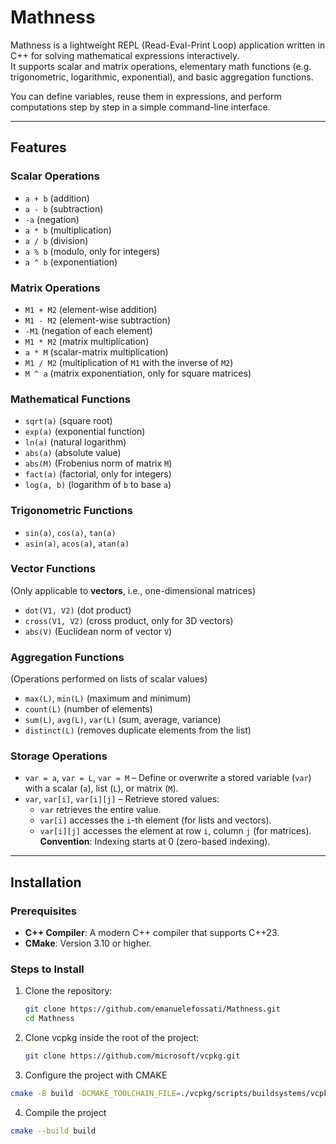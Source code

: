 # Mathness

Mathness is a lightweight REPL (Read-Eval-Print Loop) application written in C++ for solving mathematical expressions interactively.  
It supports scalar and matrix operations, elementary math functions (e.g. trigonometric, logarithmic, exponential), and basic aggregation functions.

You can define variables, reuse them in expressions, and perform computations step by step in a simple command-line interface.

---

## Features

### **Scalar Operations**

- `a + b` (addition)
- `a - b` (subtraction)
- `-a` (negation)
- `a * b` (multiplication)
- `a / b` (division)
- `a % b` (modulo, only for integers)
- `a ^ b` (exponentiation)

### **Matrix Operations**

- `M1 + M2` (element-wise addition)
- `M1 - M2` (element-wise subtraction)
- `-M1` (negation of each element)
- `M1 * M2` (matrix multiplication)
- `a * M` (scalar-matrix multiplication)
- `M1 / M2` (multiplication of `M1` with the inverse of `M2`)
- `M ^ a` (matrix exponentiation, only for square matrices)

### **Mathematical Functions**

- `sqrt(a)` (square root)
- `exp(a)` (exponential function)
- `ln(a)` (natural logarithm)
- `abs(a)` (absolute value)
- `abs(M)` (Frobenius norm of matrix `M`)
- `fact(a)` (factorial, only for integers)
- `log(a, b)` (logarithm of `b` to base `a`)

### **Trigonometric Functions**

- `sin(a)`, `cos(a)`, `tan(a)`
- `asin(a)`, `acos(a)`, `atan(a)`

### **Vector Functions**

(Only applicable to **vectors**, i.e., one-dimensional matrices)

- `dot(V1, V2)` (dot product)
- `cross(V1, V2)` (cross product, only for 3D vectors)
- `abs(V)` (Euclidean norm of vector `V`)

### **Aggregation Functions**

(Operations performed on lists of scalar values)

- `max(L)`, `min(L)` (maximum and minimum)
- `count(L)` (number of elements)
- `sum(L)`, `avg(L)`, `var(L)` (sum, average, variance)
- `distinct(L)` (removes duplicate elements from the list)

### **Storage Operations**

- `var = a`, `var = L`, `var = M` – Define or overwrite a stored variable (`var`) with a scalar (`a`), list (`L`), or matrix (`M`).
- `var`, `var[i]`, `var[i][j]` – Retrieve stored values:
  - `var` retrieves the entire value.
  - `var[i]` accesses the `i`-th element (for lists and vectors).
  - `var[i][j]` accesses the element at row `i`, column `j` (for matrices).
    **Convention**: Indexing starts at 0 (zero-based indexing).

---

## Installation

### Prerequisites

- **C++ Compiler**: A modern C++ compiler that supports C++23.
- **CMake**: Version 3.10 or higher.

### Steps to Install

1. Clone the repository:

   ```bash
   git clone https://github.com/emanuelefossati/Mathness.git
   cd Mathness
   ```

2. Clone vcpkg inside the root of the project:
   ```bash
   git clone https://github.com/microsoft/vcpkg.git
   ```
3. Configure the project with CMAKE

```bash
cmake -B build -DCMAKE_TOOLCHAIN_FILE=./vcpkg/scripts/buildsystems/vcpkg.cmake -DCMAKE_BUILD_TYPE=Release
```

4. Compile the project

```bash
cmake --build build
```
